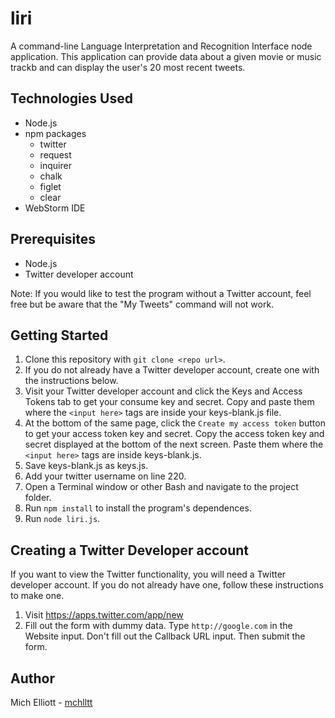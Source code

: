 # liri
A command-line Language Interpretation and Recognition Interface node application. This application can provide data about a given movie or music trackb and can display the user's 20 most recent tweets.

## Technologies Used
* Node.js
* npm packages
  * twitter
  * request
  * inquirer
  * chalk 
  * figlet
  * clear
* WebStorm IDE

## Prerequisites
* Node.js
* Twitter developer account

Note: If you would like to test the program without a Twitter account, feel free but be aware that the "My Tweets" command will not work. 

## Getting Started 
1. Clone this repository with `git clone <repo url>`.
2. If you do not already have a Twitter developer account, create one with the instructions below.
3. Visit your Twitter developer account and click the Keys and Access Tokens tab to get your consume key and secret. Copy and paste them where the `<input here>` tags are inside your keys-blank.js file.
4. At the bottom of the same page, click the `Create my access token` button to get your access token key and secret. Copy the access token key and secret displayed at the bottom of the next screen. Paste them where the `<input here>` tags are inside keys-blank.js.
5. Save keys-blank.js as keys.js.
6. Add your twitter username on line 220.
6. Open a Terminal window or other Bash and navigate to the project folder. 
7. Run `npm install` to install the program's dependences. 
8. Run `node liri.js`.

## Creating a Twitter Developer account
If you want to view the Twitter functionality, you will need a Twitter developer account. If you do not already have one, follow these instructions to make one.

1. Visit https://apps.twitter.com/app/new
2. Fill out the form with dummy data. Type `http://google.com` in the Website input. Don't fill out the Callback URL input. Then submit the form.

## Author 
Mich Elliott - [mchlltt](https://github.com/mchlltt/)
